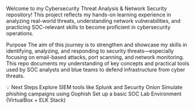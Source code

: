 Welcome to my Cybersecurity Threat Analysis & Network Security repository!
This project reflects my hands-on learning experience in analyzing real-world threats, understanding network vulnerabilities, and practicing SOC-relevant skills to become proficient in cybersecurity operations.

Purpose
The aim of this journey is to strengthen and showcase my skills in identifying, analyzing, and responding to security threats—especially focusing on email-based attacks, port scanning, and network monitoring.
This repo documents my understanding of key concepts and practical tools used by SOC analysts and blue teams to defend infrastructure from cyber threats.

💡 Next Steps
Explore SIEM tools like Splunk and Security Onion
Simulate phishing campaigns using Gophish
Set up a basic SOC Lab Environment (VirtualBox + ELK Stack)

